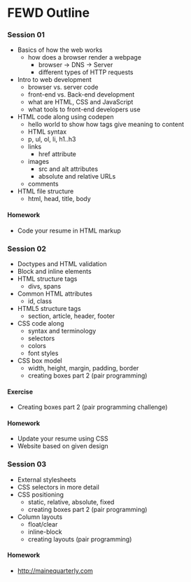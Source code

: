 FEWD Outline
============

### Session 01

- Basics of how the web works
	- how does a browser render a webpage
        - browser -> DNS -> Server
        - different types of HTTP requests
- Intro to web development
    - browser vs. server code
    - front-end vs. Back-end development
    - what are HTML, CSS and JavaScript
    - what tools to front-end developers use
- HTML code along using codepen
    - hello world to show how tags give meaning to content
    - HTML syntax
    - p, ul, ol, li, h1..h3
    - links
        - href attribute
    - images
        - src and alt attributes
        - absolute and relative URLs
    - comments
- HTML file structure
    - html, head, title, body

#### Homework

- Code your resume in HTML markup

### Session 02

- Doctypes and HTML validation
- Block and inline elements
- HTML structure tags
    - divs, spans
- Common HTML attributes
    - id, class
- HTML5 structure tags
    - section, article, header, footer
- CSS code along
    - syntax and terminology
    - selectors
    - colors
    - font styles
- CSS box model
    - width, height, margin, padding, border
    - creating boxes part 2 (pair programming)

#### Exercise

- Creating boxes part 2 (pair programming challenge)

#### Homework

- Update your resume using CSS
- Website based on given design

### Session 03

- External stylesheets
- CSS selectors in more detail
- CSS positioning
    - static, relative, absolute, fixed
    - creating boxes part 2 (pair programming)
- Column layouts
    - float/clear
    - inline-block
    - creating layouts (pair programming)

#### Homework

- http://mainequarterly.com